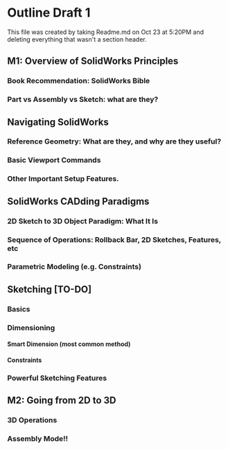 # Outline Draft 1
This file was created by taking Readme.md on Oct 23 at 5:20PM and deleting everything that wasn't a section header.
## M1: Overview of SolidWorks Principles
### Book Recommendation: SolidWorks Bible
### Part vs Assembly vs Sketch: what are they?
## Navigating SolidWorks
### Reference Geometry: What are they, and why are they useful?
### Basic Viewport Commands
### Other Important Setup Features.
## SolidWorks CADding Paradigms
### 2D Sketch to 3D Object Paradigm: What It Is
### Sequence of Operations: Rollback Bar, 2D Sketches, Features, etc
### Parametric Modeling (e.g. Constraints)
## Sketching [TO-DO]
### Basics
### Dimensioning
#### Smart Dimension (most common method)
#### Constraints
### Powerful Sketching Features
## M2: Going from 2D to 3D
### 3D Operations
### Assembly Mode!!

